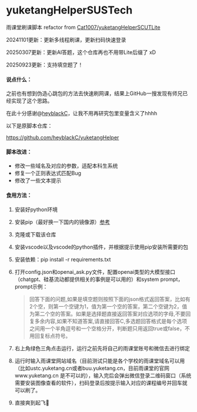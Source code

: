 # yuketangHelperSUSTech
雨课堂刷课脚本 refactor from [Cat1007/yuketangHelperSCUTLite](https://github.com/Cat1007/yuketangHelperSCUTLite)

20241101更新：更新多线程刷课，更新扫码快速登录

20250307更新：更新AI答题，这个仓库再也不用带Lite后缀了 xD

20250923更新：支持填空题了！

#### 说点什么：

之前也有想到伪造心跳包的方法去快速刷网课，结果上GitHub一搜发现有师兄已经实现了这个思路。

在此十分感谢@[heyblackC](https://github.com/heyblackC)，让我不用再研究包里变量含义了hhhh

以下是原脚本仓库：

https://github.com/heyblackC/yuketangHelper



#### 脚本改进：

- 修改一些域名及对应的参数，适配本科生系统
- 修复一个正则表达式匹配Bug
- 修改了一些文本提示



#### 食用方法：

1. 安装好python环境

2. 安装pip（最好换一下国内的镜像源）[参考](https://blog.csdn.net/yuzaipiaofei/article/details/80891108)

3. 克隆或下载该仓库

4. 安装vscode以及vscode的python插件，并根据提示使用pip安装所需要的包

5. 安装依赖：pip install -r requirements.txt

6. 打开config.json和openai_ask.py文件，配置openai类型的大模型接口（chatgpt、硅基流动都提供相关的事例是可以用的）和system prompt，prompt示例：
   > 回答下面的问题,如果是填空题则按照下面的json格式返回答案，比如有2个空，则第一个空键为1，值为第一个空的答案，第二个空键为2，值为第二个空的答案。如果是选择题直接返回答案对应选项的字母,不要回复多余内容,如果不知道答案,请直接回答C,多选题回答格式是每个选项之间用一个半角逗号和一个空格分开，判断题只用返回true或false，不用回复标点符号。

8. 右上角绿色三角点击运行，运行之前先将自己的雨课堂账号和微信去进行绑定

9. 运行时输入雨课堂网站域名（目前测试只能是各个学校的雨课堂域名可以用（比如ustc.yuketang.cn或者buu.yuketang.cn，目前雨课堂的官网www.yuketang.cn 是不可以的），输入完后会弹出微信登录二维码窗口（系统需要安装图像查看的软件），扫码登录后按提示输入对应的课程编号并回车就可以刷了。

8. 直接爽到起飞🛫️
